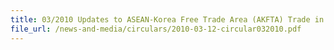 ```yaml
---
title: 03/2010 Updates to ASEAN-Korea Free Trade Area (AKFTA) Trade in Goods Agreement
file_url: /news-and-media/circulars/2010-03-12-circular032010.pdf
---
```

